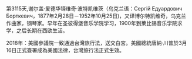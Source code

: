 第3115天,谢尔盖·爱德华铎维奇·波特凯维茨（乌克兰语：Сергій Едуардович Борткевич，1877年2月28日－1952年10月25日)，又译博尔特凯维奇，乌克兰作曲家，钢琴家。早年在圣彼得堡音乐学院学习，1900年到莱比锡音乐学院求学，之后长期在西欧生活。

2018年：美國參議院一致通過台灣旅行法，送交白宮。美國總統唐納·川普於3月16日正式簽署成為美國法律，台灣旅行法正式生效。